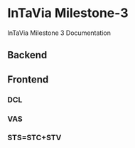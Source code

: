 # InTaVia Milestone-3
InTaVia Milestone 3 Documentation

## Backend

## Frontend

### DCL

### VAS

### STS=STC+STV
